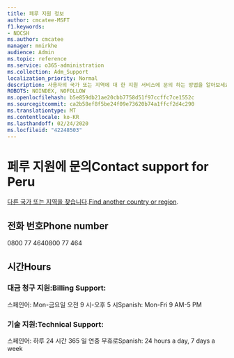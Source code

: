 ```yaml
---
title: 페루 지원 정보
author: cmcatee-MSFT
f1.keywords:
- NOCSH
ms.author: cmcatee
manager: mnirkhe
audience: Admin
ms.topic: reference
ms.service: o365-administration
ms.collection: Adm_Support
localization_priority: Normal
description: 사용자의 국가 또는 지역에 대 한 지원 서비스에 문의 하는 방법을 알아보세요.
ROBOTS: NOINDEX, NOFOLLOW
ms.openlocfilehash: b5e859db21ae20cbb7758d51f97ccffc7ce1552c
ms.sourcegitcommit: ca2b58ef8f5be24f09e73620b74a1ffcf2d4c290
ms.translationtype: MT
ms.contentlocale: ko-KR
ms.lasthandoff: 02/24/2020
ms.locfileid: "42248503"
---
```

# <a name="contact-support-for-peru"></a><span data-ttu-id="160c8-103">페루 지원에 문의</span><span class="sxs-lookup"><span data-stu-id="160c8-103">Contact support for Peru</span></span>

<span data-ttu-id="160c8-104">[다른 국가 또는 지역을 찾습니다](../contact-support-for-business-products.md).</span><span class="sxs-lookup"><span data-stu-id="160c8-104">[Find another country or region](../contact-support-for-business-products.md).</span></span>

## <a name="phone-number"></a><span data-ttu-id="160c8-105">전화 번호</span><span class="sxs-lookup"><span data-stu-id="160c8-105">Phone number</span></span>
<span data-ttu-id="160c8-106">0800 77 464</span><span class="sxs-lookup"><span data-stu-id="160c8-106">0800 77 464</span></span>

## <a name="hours"></a><span data-ttu-id="160c8-107">시간</span><span class="sxs-lookup"><span data-stu-id="160c8-107">Hours</span></span>
### <a name="billing-support"></a><span data-ttu-id="160c8-108">대금 청구 지원:</span><span class="sxs-lookup"><span data-stu-id="160c8-108">Billing Support:</span></span>

<span data-ttu-id="160c8-109">스페인어: Mon-금요일 오전 9 시-오후 5 시</span><span class="sxs-lookup"><span data-stu-id="160c8-109">Spanish: Mon-Fri 9 AM-5 PM</span></span>

### <a name="technical-support"></a><span data-ttu-id="160c8-110">기술 지원:</span><span class="sxs-lookup"><span data-stu-id="160c8-110">Technical Support:</span></span>

<span data-ttu-id="160c8-111">스페인어: 하루 24 시간 365 일 연중 무휴로</span><span class="sxs-lookup"><span data-stu-id="160c8-111">Spanish: 24 hours a day, 7 days a week</span></span>